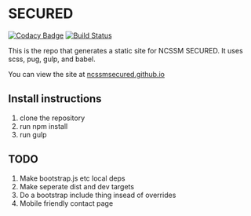 # SECURED

[![Codacy Badge](https://api.codacy.com/project/badge/Grade/f8633b803c2140829ff3b2f8ad95fc8c)](https://www.codacy.com/app/rmartine/SECURED?utm_source=github.com&amp;utm_medium=referral&amp;utm_content=ncssmSECURED/SECURED&amp;utm_campaign=Badge_Grade)
[![Build Status](https://travis-ci.org/ncssmSECURED/SECURED.svg?branch=master)](https://travis-ci.org/ncssmSECURED/SECURED)

This is the repo that generates a static site for NCSSM SECURED. It uses scss, pug, gulp, and babel.

You can view the site at [ncssmsecured.github.io](https://ncssmsecured.github.io)

## Install instructions
1. clone the repository
2. run npm install
3. run gulp

## TODO
1. Make bootstrap.js etc local deps
2. Make seperate dist and dev targets
3. Do a bootstrap include thing insead of overrides
4. Mobile friendly contact page
